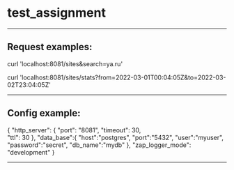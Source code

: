 # test_assignment
---
## Request examples:

curl 'localhost:8081/sites&search=ya.ru'

curl 'localhost:8081/sites/stats?from=2022-03-01T00:04:05Z&to=2022-03-02T23:04:05Z'

---
## Config example:


{
    "http_server": {
        "port": "8081",
        "timeout": 30,   
        "ttl": 30
    },
    "data_base":{
        "host":"postgres",
        "port":"5432",
        "user":"myuser",
        "password":"secret",
        "db_name":"mydb"
    },
    "zap_logger_mode": "development"
}

---